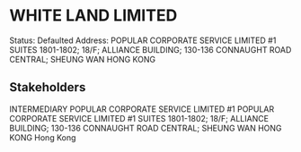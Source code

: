 # WHITE LAND LIMITED
Status: Defaulted
Address: POPULAR CORPORATE SERVICE LIMITED #1 SUITES 1801-1802; 18/F; ALLIANCE BUILDING; 130-136 CONNAUGHT ROAD CENTRAL; SHEUNG WAN  HONG KONG

## Stakeholders
INTERMEDIARY
POPULAR CORPORATE SERVICE LIMITED #1
POPULAR CORPORATE SERVICE LIMITED #1 SUITES 1801-1802; 18/F; ALLIANCE BUILDING; 130-136 CONNAUGHT ROAD CENTRAL; SHEUNG WAN  HONG KONG
Hong Kong



